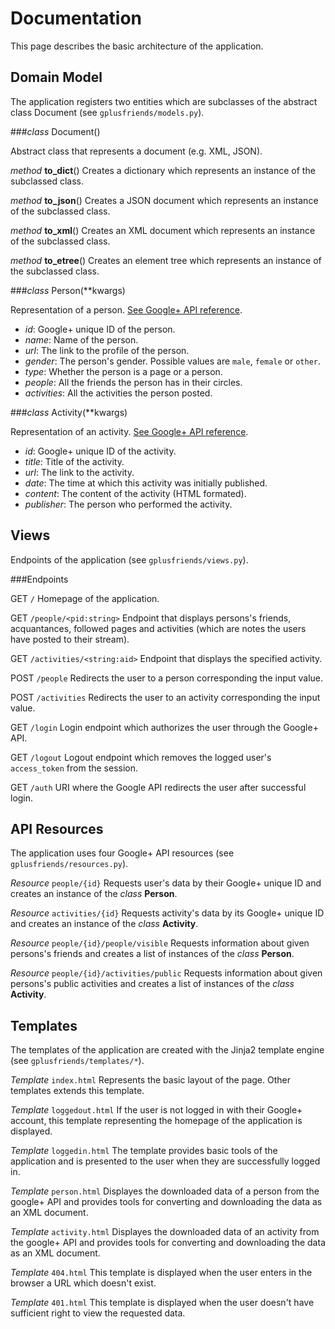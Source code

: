 Documentation
=============

This page describes the basic architecture of the application.

Domain Model
------------
The application registers two entities which are subclasses of the abstract class Document (see `gplusfriends/models.py`).

###_class_ Document()

Abstract class that represents a document (e.g. XML, JSON).

_method_ **to_dict**()
Creates a dictionary which represents an instance of the subclassed class.

_method_ **to_json**()
Creates a JSON document which represents an instance of the subclassed class.

_method_ **to_xml**()
Creates an XML document which represents an instance of the subclassed class.

_method_ **to_etree**()
Creates an element tree which represents an instance of the subclassed class.

###_class_ Person(**kwargs)

Representation of a person. [See Google+ API reference](https://developers.google.com/+/api/latest/people).

* _id_: Google+ unique ID of the person.
* _name_: Name of the person.
* _url_: The link to the profile of the person.
* _gender_: The person's gender. Possible values are `male`, `female` or `other`.
* _type_: Whether the person is a page or a person.
* _people_: All the friends the person has in their circles.
* _activities_: All the activities the person posted.

###_class_ Activity(**kwargs)

Representation of an activity. [See Google+ API reference](https://developers.google.com/+/api/latest/activities).

* _id_: Google+ unique ID of the activity.
* _title_: Title of the activity.
* _url_: The link to the activity.
* _date_: The time at which this activity was initially published.
* _content_: The content of the activity (HTML formated).
* _publisher_: The person who performed the activity.

Views
-----
Endpoints of the application (see `gplusfriends/views.py`).

###Endpoints

GET `/`
Homepage of the application.

GET `/people/<pid:string>`
Endpoint that displays persons's friends, acquantances, followed pages and activities (which are notes the users have posted to their stream).

GET `/activities/<string:aid>`
Endpoint that displays the specified activity.

POST `/people`
Redirects the user to a person corresponding the input value.

POST `/activities`
Redirects the user to an activity corresponding the input value.

GET `/login`
Login endpoint which authorizes the user through the Google+ API.

GET `/logout`
Logout endpoint which removes the logged user's `access_token` from the session.

GET `/auth`
URI where the Google API redirects the user after successful login.

API Resources
-------------
The application uses four Google+ API resources (see `gplusfriends/resources.py`).

_Resource_ `people/{id}`
Requests user's data by their Google+ unique ID and creates an instance of the _class_ **Person**.

_Resource_ `activities/{id}`
Requests activity's data by its Google+ unique ID and creates an instance of the _class_ **Activity**.

_Resource_ `people/{id}/people/visible`
Requests information about given persons's friends and creates a list of instances of the _class_ **Person**.

_Resource_ `people/{id}/activities/public`
Requests information about given persons's public activities and creates a list of instances of the _class_ **Activity**.

Templates
---------
The templates of the application are created with the Jinja2 template engine (see `gplusfriends/templates/*`).

_Template_ `index.html`
Represents the basic layout of the page. Other templates extends this template.

_Template_ `loggedout.html`
If the user is not logged in with their Google+ account, this template representing the homepage of the application is displayed.

_Template_ `loggedin.html`
The template provides basic tools of the application and is presented to the user when they are successfully logged in.

_Template_ `person.html`
Displayes the downloaded data of a person from the google+ API and provides tools for converting and downloading the data as an XML document.

_Template_ `activity.html`
Displayes the downloaded data of an activity from the google+ API and provides tools for converting and downloading the data as an XML document.

_Template_ `404.html`
This template is displayed when the user enters in the browser a URL which doesn't exist.

_Template_ `401.html`
This template is displayed when the user doesn't have sufficient right to view the requested data.
